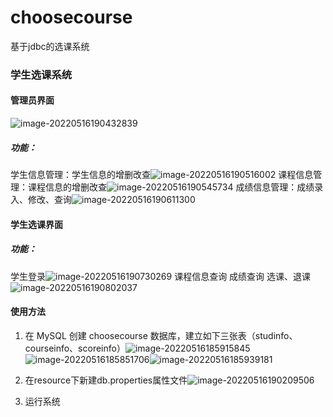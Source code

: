 # choosecourse
基于jdbc的选课系统
### 学生选课系统

#### 管理员界面

![image-20220516190432839](https://github.com/13197422420/choosecourse/tree/master/img/image-20220516190432839.png)

##### 功能：

学生信息管理：学生信息的增删改查![image-20220516190516002](https://github.com/13197422420/choosecourse/tree/master/img/image-20220516190516002.png)
课程信息管理：课程信息的增删改查![image-20220516190545734](https://github.com/13197422420/choosecourse/tree/master/img/image-20220516190545734.png)
成绩信息管理：成绩录入、修改、查询![image-20220516190611300](https://github.com/13197422420/choosecourse/tree/master/img/image-20220516190611300.png)

#### 学生选课界面

##### 功能：

学生登录![image-20220516190730269](https://github.com/13197422420/choosecourse/tree/master/img/image-20220516190730269.png)
课程信息查询
成绩查询
选课、退课![image-20220516190802037](https://github.com/13197422420/choosecourse/tree/master/img/image-20220516190802037.png)

#### 使用方法

1. 在 MySQL 创建 choosecourse 数据库，建立如下三张表（studinfo、courseinfo、scoreinfo）![image-20220516185915845](https://github.com/13197422420/choosecourse/tree/master/img/image-20220516185915845.png)![image-20220516185851706](https://github.com/13197422420/choosecourse/tree/master/img/image-20220516185851706.png)![image-20220516185939181](https://github.com/13197422420/choosecourse/tree/master/img/image-20220516185939181.png)

2. 在resource下新建db.properties属性文件![image-20220516190209506](https://github.com/13197422420/choosecourse/tree/master/img/image-20220516190209506.png)

3. 运行系统
